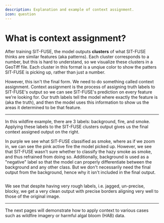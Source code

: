 ```yaml
---
description: Explanation and example of context assignment.
icon: question
---
```


# What is context assignment?

After training SIT-FUSE, the model outputs **clusters** of what SIT-FUSE thinks are similar features (aka patterns). Each cluster corresponds to a number, but this is hard to understand, so we visualize these clusters in a GeoTiff file. Each cluster in this format is a unqiue color to show the patters SIT-FUSE is picking up, rather than just a number.

However, this isn't the final form. We need to do something called context assignment. Context assignment is the process of assigning truth labels to SIT-FUSE's output so we can see SIT-FUSE's prediction on every feature we're looking for. Our truth labels tell the model where exactly the feature is (aka the truth), and then the model uses this information to show us the areas it determined to be that feature.

***

In this wildfire example, there are 3 labels: background, fire, and smoke. Applying these labels to the SIT-FUSE clusters output gives us the final context assigned output on the right.&#x20;

In purple we see what SIT-FUSE classified as smoke, where as if we zoom in, we can see the pink active fire the model picked up. However, we see that SIT-FUSE wasn't sure whether to classify the hazy smoke as smoke, and thus refrained from doing so. Additionally, background is used as a "negative" label so that the model can properly differentiate between the background and any other class. But we don't necessarily need the final output from the background, hence why it isn't included in the final output.

<figure><img src="../../.gitbook/assets/Screenshot 2025-07-23 at 11.10.43 AM.png" alt=""><figcaption></figcaption></figure>

We see that despite having very rough labels, i.e. jagged, un-precise, blocky, we get a very clean output with precise borders aligning very well to those of the original image.&#x20;

***

The next pages will demonstrate how to apply context to various cases such as wildfire imagery or harmful algal bloom (HAB) data.
